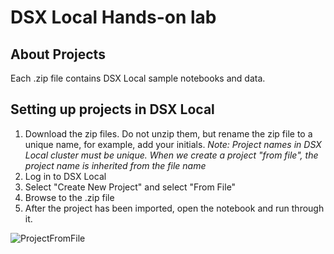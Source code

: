 # DSX Local Hands-on lab

## About Projects
Each .zip file contains DSX Local sample notebooks and data. 

## Setting up projects in DSX Local
1. Download the zip files. Do not unzip them, but rename the zip file to a unique name, for example, add your initials. 
   *Note: Project names in DSX Local cluster must be unique. When we create a project "from file", the project name is inherited from the file name* 
2. Log in to DSX Local
3. Select "Create New Project" and select "From File"
4. Browse to the .zip file
5. After the project has been imported, open the notebook and run through it. 

![ProjectFromFile](../static/imgs/CreateProjectFromFile.JPG?raw=true)
